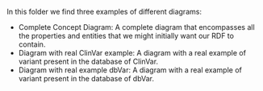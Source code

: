 In this folder we find three examples of different diagrams:


- Complete Concept Diagram: A complete diagram that encompasses all the properties and entities that we might initially want our RDF to contain.
- Diagram with real ClinVar example: A diagram with a real example of variant present in the database of ClinVar.
- Diagram with real example dbVar: A diagram with a real example of variant present in the database of dbVar.
